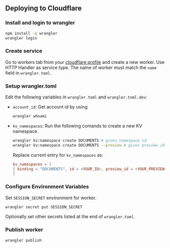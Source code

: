 ## Deploying to Cloudflare

### Install and login to wrangler
```bash
npm install -g wrangler
wrangler login
```

### Create service
Go to workers tab from your [cloudflare profile](https://dash.cloudflare.com/profile) and create a new worker. Use HTTP Handler as service type. The name of worker must match the `name` field in `wrangler.toml`.

### Setup wrangler.toml
Edit the following variables in `wrangler.toml` and `wrangler.toml.dev`:
- `account_id`: Get account id by using
    ```bash
    wrangler whoami
    ```
- `kv_namespaces`: Run the following comands to create a new KV namespace.
    ```bash
    wrangler kv:namespace create DOCUMENTS # gives namespace id
    wrangler kv:namespace create DOCUMENTS --preview # gives preview id for namespace
    ```
    Replace current entry for `kv_namespaces` as:
    ```toml
    kv_namespaces = [
    { binding = "DOCUMENTS", id = <YOUR_ID>, preview_id = <YOUR_PREVIEW_ID> }
    ]
    ```

### Configure Environment Variables
Set `SESSION_SECRET` environment for worker.
```bash
wrangler secret put SESSION_SECRET
```
Optionally set other secrets listed at the end of `wrangler.toml`.

### Publish worker
```bash
wrangler publish
```
